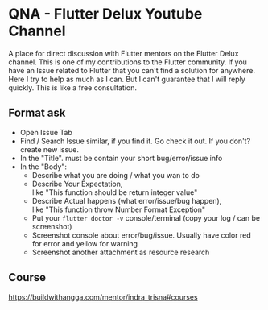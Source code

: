 # QNA - Flutter Delux Youtube Channel

A place for direct discussion with Flutter mentors on the Flutter Delux channel. This is one of my contributions to the Flutter community. If you have an Issue related to Flutter that you can't find a solution for anywhere. Here I try to help as much as I can. But I can't guarantee that I will reply quickly. This is like a free consultation.

## Format ask

- Open Issue Tab
- Find / Search Issue similar, if you find it. Go check it out. If you don't? create new issue.
- In the "Title". must be contain your short bug/error/issue info
- In the "Body":
  - Describe what you are doing / what you wan to do
  - Describe Your Expectation,  
    like "This function should be return integer value"
  - Describe Actual happens (what error/issue/bug happen),  
    like "This function throw Number Format Exception"
  - Put your `flutter doctor -v` console/terminal (copy your log / can be screenshot)
  - Screenshot console about error/bug/issue. Usually have color red for error and yellow for warning
  - Screenshot another attachment as resource research

## Course

https://buildwithangga.com/mentor/indra_trisna#courses
